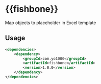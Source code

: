 # {{fishbone}}
Map objects to placeholder in Excel template

## Usage

```xml
<dependencies>
    <dependency>
        <groupId>com.yo1000</groupId>
        <artifactId>fishbone</artifactId>
        <version>1.0.0</version>
    </dependency>
</dependencies>
```
